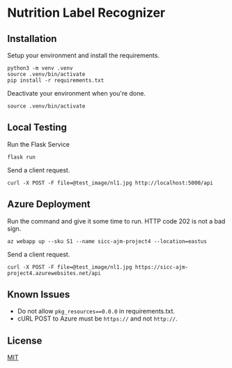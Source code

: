 # Nutrition Label Recognizer

## Installation

Setup your environment and install the requirements.

```
python3 -m venv .venv
source .venv/bin/activate
pip install -r requirements.txt
```

Deactivate your environment when you're done.

```
source .venv/bin/activate
```

## Local Testing

Run the Flask Service

```
flask run
```

Send a client request.

```
curl -X POST -F file=@test_image/nl1.jpg http://localhost:5000/api
```

## Azure Deployment

Run the command and give it some time to run. HTTP code 202 is not a bad sign.
```
az webapp up --sku S1 --name sicc-ajm-project4 --location=eastus
```

Send a client request.

```
curl -X POST -F file=@test_image/nl1.jpg https://sicc-ajm-project4.azurewebsites.net/api
```


## Known Issues

* Do not allow `pkg_resources==0.0.0` in requirements.txt.
* cURL POST to Azure must be `https://` and not `http://`.

## License
[MIT](https://choosealicense.com/licenses/mit/)